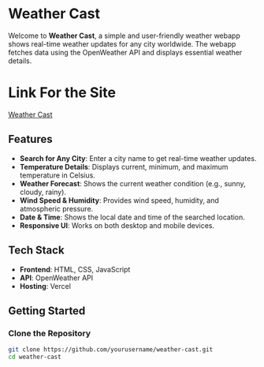 # Weather Cast 

Welcome to **Weather Cast**, a simple and user-friendly weather webapp shows  real-time weather updates for any city worldwide. The webapp fetches data using the OpenWeather API and displays essential weather details.

# Link For the Site
[Weather Cast](https://weather--cast.vercel.app)

##  Features
-  **Search for Any City**: Enter a city name to get real-time weather updates.
-  **Temperature Details**: Displays current, minimum, and maximum temperature in Celsius.
-  **Weather Forecast**: Shows the current weather condition (e.g., sunny, cloudy, rainy).
-  **Wind Speed & Humidity**: Provides wind speed, humidity, and atmospheric pressure.
-  **Date & Time**: Shows the local date and time of the searched location.
-  **Responsive UI**: Works on both desktop and mobile devices.

## Tech Stack
- **Frontend**: HTML, CSS, JavaScript
- **API**: OpenWeather API
- **Hosting**: Vercel

## Getting Started

### Clone the Repository
```sh
git clone https://github.com/yourusername/weather-cast.git
cd weather-cast
